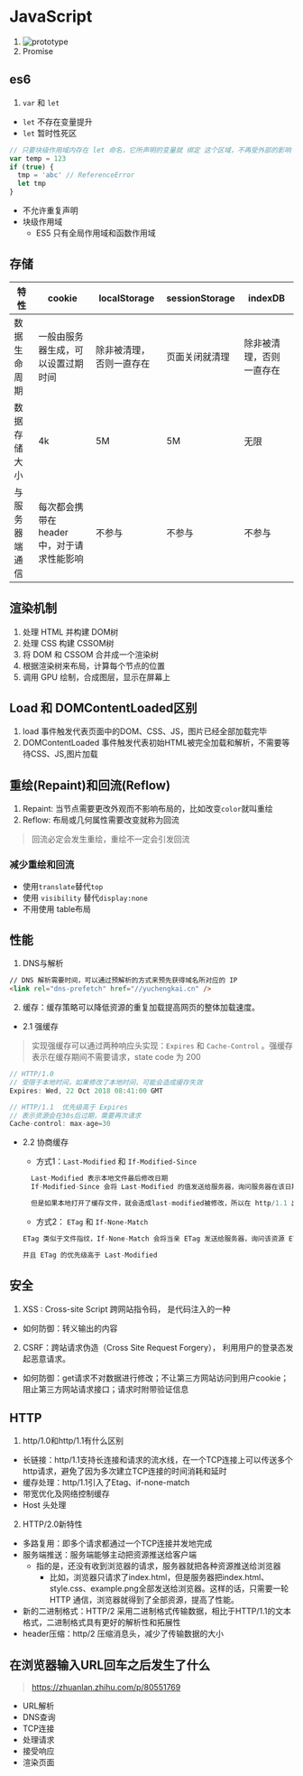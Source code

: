# JavaScript
1. ![prototype](https://images0.cnblogs.com/blog/138012/201409/181637013624694.png)
2. Promise

## es6
1. `var` 和 `let`
* `let` 不存在变量提升
* `let` 暂时性死区
```js
// 只要块级作用域内存在 let 命名，它所声明的变量就 绑定 这个区域，不再受外部的影响
var temp = 123
if (true) {
  tmp = 'abc' // ReferenceError
  let tmp
}
```
* 不允许重复声明
* 块级作用域
  * ES5 只有全局作用域和函数作用域


## 存储

特性 | cookie | localStorage | sessionStorage | indexDB
---|---|---|---|---
数据生命周期 | 一般由服务器生成，可以设置过期时间| 除非被清理，否则一直存在 | 页面关闭就清理 | 除非被清理，否则一直存在
数据存储大小 | 4k | 5M | 5M |无限
与服务器端通信 | 每次都会携带在 header 中，对于请求性能影响 | 不参与 | 不参与 | 不参与

## 渲染机制
1. 处理 HTML 并构建 DOM树
2. 处理 CSS 构建 CSSOM树
3. 将 DOM 和 CSSOM 合并成一个渲染树
4. 根据渲染树来布局，计算每个节点的位置
5. 调用 GPU 绘制，合成图层，显示在屏幕上

## Load 和 DOMContentLoaded区别
1. load 事件触发代表页面中的DOM、CSS、JS，图片已经全部加载完毕
2. DOMContentLoaded 事件触发代表初始HTML被完全加载和解析，不需要等待CSS、JS,图片加载

## 重绘(Repaint)和回流(Reflow)
1. Repaint: 当节点需要更改外观而不影响布局的，比如改变`color`就叫重绘
2. Reflow: 布局或几何属性需要改变就称为回流

> 回流必定会发生重绘，重绘不一定会引发回流

### 减少重绘和回流
* 使用`translate`替代`top`
* 使用 `visibility` 替代`display:none`
* 不用使用 table布局

## 性能
1. DNS与解析
```html
// DNS 解析需要时间，可以通过预解析的方式来预先获得域名所对应的 IP
<link rel="dns-prefetch" href="//yuchengkai.cn" />
```
2. 缓存：缓存策略可以降低资源的重复加载提高网页的整体加载速度。
  * 2.1 强缓存
  
  > 实现强缓存可以通过两种响应头实现：`Expires` 和 `Cache-Control` 。强缓存表示在缓存期间不需要请求，state code 为 200

  ```js
  // HTTP/1.0
  // 受限于本地时间，如果修改了本地时间，可能会造成缓存失效
  Expires: Wed, 22 Oct 2018 08:41:00 GMT

  // HTTP/1.1  优先级高于 Expires
  // 表示资源会在30s后过期，需要再次请求
  Cache-control: max-age=30
  ```

  * 2.2 协商缓存
    * 方式1：`Last-Modified` 和 `If-Modified-Since`
    ```js
      Last-Modified 表示本地文件最后修改日期
      If-Modified-Since 会将 Last-Modified 的值发送给服务器，询问服务器在该日期后资源是否更新

      但是如果本地打开了缓存文件，就会造成last-modified被修改，所以在 http/1.1 出现了 ETag
    ```
    * 方式2： `ETag` 和 `If-None-Match`

    ```js
    ETag 类似于文件指纹，If-None-Match 会将当亲 ETag 发送给服务器，询问该资源 ETag 是否变动，有变动的话就将新的资源发送回来

    并且 ETag 的优先级高于 Last-Modified
    ```

## 安全
1. XSS : Cross-site Script 跨网站指令码， 是代码注入的一种
  * 如何防御：转义输出的内容
2. CSRF：跨站请求伪造（Cross Site Request Forgery）， 利用用户的登录态发起恶意请求。
  * 如何防御：get请求不对数据进行修改；不让第三方网站访问到用户cookie；阻止第三方网站请求接口；请求时附带验证信息

## HTTP
1. http/1.0和http/1.1有什么区别
  * 长链接：http/1.1支持长连接和请求的流水线，在一个TCP连接上可以传送多个http请求，避免了因为多次建立TCP连接的时间消耗和延时
  * 缓存处理：http/1.1引入了Etag、if-none-match
  * 带宽优化及网络控制缓存
  * Host 头处理

2. HTTP/2.0新特性
  * 多路复用：即多个请求都通过一个TCP连接并发地完成
  * 服务端推送：服务端能够主动把资源推送给客户端
    * 指的是，还没有收到浏览器的请求，服务器就把各种资源推送给浏览器 
      * 比如，浏览器只请求了index.html，但是服务器把index.html、style.css、example.png全部发送给浏览器。这样的话，只需要一轮 HTTP 通信，浏览器就得到了全部资源，提高了性能。
  * 新的二进制格式：HTTP/2 采用二进制格式传输数据，相比于HTTP/1.1的文本格式，二进制格式具有更好的解析性和拓展性
  * header压缩：http/2 压缩消息头，减少了传输数据的大小

## 在浏览器输入URL回车之后发生了什么

> https://zhuanlan.zhihu.com/p/80551769

* URL解析
* DNS查询
* TCP连接
* 处理请求
* 接受响应
* 渲染页面